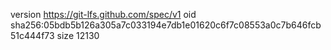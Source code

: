 version https://git-lfs.github.com/spec/v1
oid sha256:05bdb5b126a305a7c033194e7db1e01620c6f7c08553a0c7b646fcb51c444f73
size 12130
